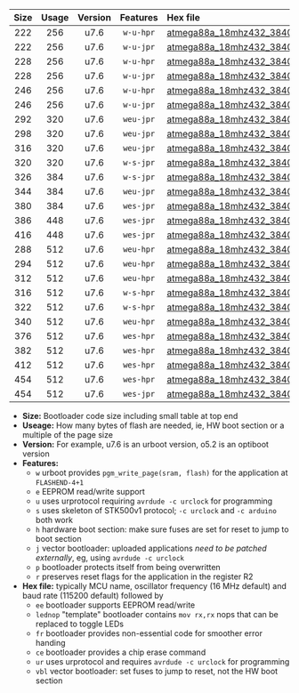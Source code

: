 |Size|Usage|Version|Features|Hex file|
|:-:|:-:|:-:|:-:|:--|
|222|256|u7.6|`w-u-hpr`|[atmega88a_18mhz432_38400bps_ur.hex](https://raw.githubusercontent.com/stefanrueger/urboot/main/atmega88a_18mhz432_38400bps_ur.hex)|
|222|256|u7.6|`w-u-jpr`|[atmega88a_18mhz432_38400bps_ur_vbl.hex](https://raw.githubusercontent.com/stefanrueger/urboot/main/atmega88a_18mhz432_38400bps_ur_vbl.hex)|
|228|256|u7.6|`w-u-hpr`|[atmega88a_18mhz432_38400bps_lednop_ur.hex](https://raw.githubusercontent.com/stefanrueger/urboot/main/atmega88a_18mhz432_38400bps_lednop_ur.hex)|
|228|256|u7.6|`w-u-jpr`|[atmega88a_18mhz432_38400bps_lednop_ur_vbl.hex](https://raw.githubusercontent.com/stefanrueger/urboot/main/atmega88a_18mhz432_38400bps_lednop_ur_vbl.hex)|
|246|256|u7.6|`w-u-hpr`|[atmega88a_18mhz432_38400bps_lednop_fr_ur.hex](https://raw.githubusercontent.com/stefanrueger/urboot/main/atmega88a_18mhz432_38400bps_lednop_fr_ur.hex)|
|246|256|u7.6|`w-u-jpr`|[atmega88a_18mhz432_38400bps_lednop_fr_ur_vbl.hex](https://raw.githubusercontent.com/stefanrueger/urboot/main/atmega88a_18mhz432_38400bps_lednop_fr_ur_vbl.hex)|
|292|320|u7.6|`weu-jpr`|[atmega88a_18mhz432_38400bps_ee_ur_vbl.hex](https://raw.githubusercontent.com/stefanrueger/urboot/main/atmega88a_18mhz432_38400bps_ee_ur_vbl.hex)|
|298|320|u7.6|`weu-jpr`|[atmega88a_18mhz432_38400bps_ee_lednop_ur_vbl.hex](https://raw.githubusercontent.com/stefanrueger/urboot/main/atmega88a_18mhz432_38400bps_ee_lednop_ur_vbl.hex)|
|316|320|u7.6|`weu-jpr`|[atmega88a_18mhz432_38400bps_ee_lednop_fr_ur_vbl.hex](https://raw.githubusercontent.com/stefanrueger/urboot/main/atmega88a_18mhz432_38400bps_ee_lednop_fr_ur_vbl.hex)|
|320|320|u7.6|`w-s-jpr`|[atmega88a_18mhz432_38400bps_vbl.hex](https://raw.githubusercontent.com/stefanrueger/urboot/main/atmega88a_18mhz432_38400bps_vbl.hex)|
|326|384|u7.6|`w-s-jpr`|[atmega88a_18mhz432_38400bps_lednop_vbl.hex](https://raw.githubusercontent.com/stefanrueger/urboot/main/atmega88a_18mhz432_38400bps_lednop_vbl.hex)|
|344|384|u7.6|`weu-jpr`|[atmega88a_18mhz432_38400bps_ee_lednop_fr_ce_ur_vbl.hex](https://raw.githubusercontent.com/stefanrueger/urboot/main/atmega88a_18mhz432_38400bps_ee_lednop_fr_ce_ur_vbl.hex)|
|380|384|u7.6|`wes-jpr`|[atmega88a_18mhz432_38400bps_ee_vbl.hex](https://raw.githubusercontent.com/stefanrueger/urboot/main/atmega88a_18mhz432_38400bps_ee_vbl.hex)|
|386|448|u7.6|`wes-jpr`|[atmega88a_18mhz432_38400bps_ee_lednop_vbl.hex](https://raw.githubusercontent.com/stefanrueger/urboot/main/atmega88a_18mhz432_38400bps_ee_lednop_vbl.hex)|
|416|448|u7.6|`wes-jpr`|[atmega88a_18mhz432_38400bps_ee_lednop_fr_vbl.hex](https://raw.githubusercontent.com/stefanrueger/urboot/main/atmega88a_18mhz432_38400bps_ee_lednop_fr_vbl.hex)|
|288|512|u7.6|`weu-hpr`|[atmega88a_18mhz432_38400bps_ee_ur.hex](https://raw.githubusercontent.com/stefanrueger/urboot/main/atmega88a_18mhz432_38400bps_ee_ur.hex)|
|294|512|u7.6|`weu-hpr`|[atmega88a_18mhz432_38400bps_ee_lednop_ur.hex](https://raw.githubusercontent.com/stefanrueger/urboot/main/atmega88a_18mhz432_38400bps_ee_lednop_ur.hex)|
|312|512|u7.6|`weu-hpr`|[atmega88a_18mhz432_38400bps_ee_lednop_fr_ur.hex](https://raw.githubusercontent.com/stefanrueger/urboot/main/atmega88a_18mhz432_38400bps_ee_lednop_fr_ur.hex)|
|316|512|u7.6|`w-s-hpr`|[atmega88a_18mhz432_38400bps.hex](https://raw.githubusercontent.com/stefanrueger/urboot/main/atmega88a_18mhz432_38400bps.hex)|
|322|512|u7.6|`w-s-hpr`|[atmega88a_18mhz432_38400bps_lednop.hex](https://raw.githubusercontent.com/stefanrueger/urboot/main/atmega88a_18mhz432_38400bps_lednop.hex)|
|340|512|u7.6|`weu-hpr`|[atmega88a_18mhz432_38400bps_ee_lednop_fr_ce_ur.hex](https://raw.githubusercontent.com/stefanrueger/urboot/main/atmega88a_18mhz432_38400bps_ee_lednop_fr_ce_ur.hex)|
|376|512|u7.6|`wes-hpr`|[atmega88a_18mhz432_38400bps_ee.hex](https://raw.githubusercontent.com/stefanrueger/urboot/main/atmega88a_18mhz432_38400bps_ee.hex)|
|382|512|u7.6|`wes-hpr`|[atmega88a_18mhz432_38400bps_ee_lednop.hex](https://raw.githubusercontent.com/stefanrueger/urboot/main/atmega88a_18mhz432_38400bps_ee_lednop.hex)|
|412|512|u7.6|`wes-hpr`|[atmega88a_18mhz432_38400bps_ee_lednop_fr.hex](https://raw.githubusercontent.com/stefanrueger/urboot/main/atmega88a_18mhz432_38400bps_ee_lednop_fr.hex)|
|454|512|u7.6|`wes-hpr`|[atmega88a_18mhz432_38400bps_ee_lednop_fr_ce.hex](https://raw.githubusercontent.com/stefanrueger/urboot/main/atmega88a_18mhz432_38400bps_ee_lednop_fr_ce.hex)|
|454|512|u7.6|`wes-jpr`|[atmega88a_18mhz432_38400bps_ee_lednop_fr_ce_vbl.hex](https://raw.githubusercontent.com/stefanrueger/urboot/main/atmega88a_18mhz432_38400bps_ee_lednop_fr_ce_vbl.hex)|

- **Size:** Bootloader code size including small table at top end
- **Useage:** How many bytes of flash are needed, ie, HW boot section or a multiple of the page size
- **Version:** For example, u7.6 is an urboot version, o5.2 is an optiboot version
- **Features:**
  + `w` urboot provides `pgm_write_page(sram, flash)` for the application at `FLASHEND-4+1`
  + `e` EEPROM read/write support
  + `u` uses urprotocol requiring `avrdude -c urclock` for programming
  + `s` uses skeleton of STK500v1 protocol; `-c urclock` and `-c arduino` both work
  + `h` hardware boot section: make sure fuses are set for reset to jump to boot section
  + `j` vector bootloader: uploaded applications *need to be patched externally*, eg, using `avrdude -c urclock`
  + `p` bootloader protects itself from being overwritten
  + `r` preserves reset flags for the application in the register R2
- **Hex file:** typically MCU name, oscillator frequency (16 MHz default) and baud rate (115200 default) followed by
  + `ee` bootloader supports EEPROM read/write
  + `lednop` "template" bootloader contains `mov rx,rx` nops that can be replaced to toggle LEDs
  + `fr` bootloader provides non-essential code for smoother error handing
  + `ce` bootloader provides a chip erase command
  + `ur` uses urprotocol and requires `avrdude -c urclock` for programming
  + `vbl` vector bootloader: set fuses to jump to reset, not the HW boot section
